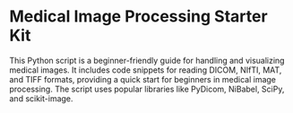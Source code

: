 
# Medical Image Processing Starter Kit <br>
This Python script is a beginner-friendly guide for handling and visualizing medical images. It includes code snippets for reading DICOM, NIfTI, MAT, and TIFF formats, providing a quick start for beginners in medical image processing. The script uses popular libraries like PyDicom, NiBabel, SciPy, and scikit-image.
